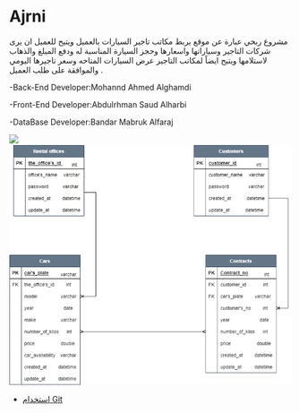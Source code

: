 # Ajrni
مشروع ربحي عبارة عن موقع يربط مكاتب تاجير السيارات بالعميل ويتيح للعميل ان يرى شركات التاجير وسياراتها واسعارها وحجز السيارة المناسبة له ودفع المبلغ والذهاب لاستلامها 
ويتيح ايضاً لمكاتب التاجير عرض السيارات المتاحه وسعر تاجيرها اليومي والموافقة على طلب العميل .  

-Back-End Developer:Mohannd Ahmed Alghamdi

-Front-End Developer:Abdulrhman Saud Alharbi

-DataBase Developer:Bandar Mabruk Alfaraj

![ ](resources/Project%20Diagram%20and%20description.png)
![ ](resources/ERD%20Ajrni.png)



* [استخدام Git](https://github.com/ctiProgramming1/tools/wiki/Git)
